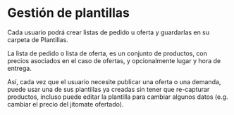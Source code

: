 Gestión de plantillas
====

Cada usuario podrá crear listas de pedido u oferta y guardarlas en su carpeta de Plantillas.

La lista de pedido o lista de oferta, es un conjunto de productos, con precios asociados en el caso de ofertas,
y opcionalmente lugar y hora de entrega.

Así, cada vez que el usuario necesite publicar una oferta o una demanda, puede usar una de sus plantillas ya creadas sin tener que re-capturar productos, incluso puede editar la plantilla para cambiar algunos datos (e.g. cambiar el precio del jitomate ofertado). 

